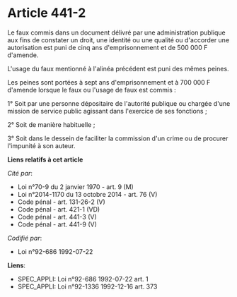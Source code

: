 # Article 441-2

Le faux commis dans un document délivré par une administration publique aux fins de constater un droit, une identité ou une
qualité ou d'accorder une autorisation est puni de cinq ans d'emprisonnement et de 500 000 F d'amende.

L'usage du faux mentionné à l'alinéa précédent est puni des mêmes peines.

Les peines sont portées à sept ans d'emprisonnement et à 700 000 F d'amende lorsque le faux ou l'usage de faux est commis :

1° Soit par une personne dépositaire de l'autorité publique ou chargée d'une mission de service public agissant dans
l'exercice de ses fonctions ;

2° Soit de manière habituelle ;

3° Soit dans le dessein de faciliter la commission d'un crime ou de procurer l'impunité à son auteur.

**Liens relatifs à cet article**

_Cité par_:

  - Loi n°70-9 du 2 janvier 1970 - art. 9 (M)
  - Loi n°2014-1170 du 13 octobre 2014 - art. 76 (V)
  - Code pénal - art. 131-26-2 (V)
  - Code pénal - art. 421-1 (VD)
  - Code pénal - art. 441-3 (V)
  - Code pénal - art. 441-9 (V)

_Codifié par_:

  - Loi n°92-686 1992-07-22

**Liens**:

  - SPEC_APPLI: Loi n°92-686 1992-07-22 art. 1
  - SPEC_APPLI: Loi n°92-1336 1992-12-16 art. 373
